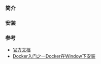 ### 简介

### 安装

### 参考
 - [官方文档](https://docs.docker.com)
 - [Docker入门之一Docker在Window下安装](https://www.cnblogs.com/5ishare/p/7259257.html)
